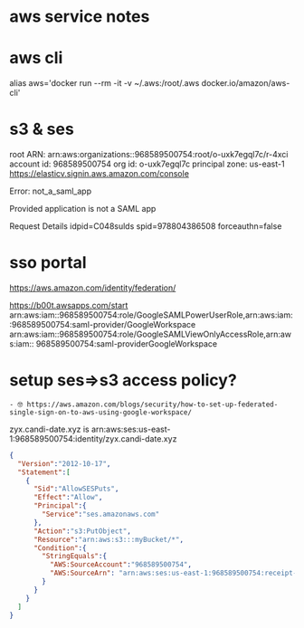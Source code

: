# aws service notes

# aws cli
alias aws='docker run --rm -it -v ~/.aws:/root/.aws docker.io/amazon/aws-cli'


# s3 & ses
root ARN: arn:aws:organizations::968589500754:root/o-uxk7egql7c/r-4xci
account id: 968589500754
org id: o-uxk7egql7c
principal zone: us-east-1
https://elasticv.signin.aws.amazon.com/console


Error: not_a_saml_app

Provided application is not a SAML app

Request Details
idpid=C048sulds
spid=978804386508
forceauthn=false


# sso portal
https://aws.amazon.com/identity/federation/

https://b00t.awsapps.com/start
arn:aws:iam::968589500754:role/GoogleSAMLPowerUserRole,arn:aws:iam::968589500754:saml-provider/GoogleWorkspace
arn:aws:iam::968589500754:role/GoogleSAMLViewOnlyAccessRole,arn:aws:iam:: 968589500754:saml-providerGoogleWorkspace
# setup ses=>s3 access policy?

    - 🤓 https://aws.amazon.com/blogs/security/how-to-set-up-federated-single-sign-on-to-aws-using-google-workspace/

zyx.candi-date.xyz is arn:aws:ses:us-east-1:968589500754:identity/zyx.candi-date.xyz

```json
{
  "Version":"2012-10-17",
  "Statement":[
    {
      "Sid":"AllowSESPuts",
      "Effect":"Allow",
      "Principal":{
        "Service":"ses.amazonaws.com"
      },
      "Action":"s3:PutObject",
      "Resource":"arn:aws:s3:::myBucket/*",
      "Condition":{
        "StringEquals":{
          "AWS:SourceAccount":"968589500754",
          "AWS:SourceArn": "arn:aws:ses:us-east-1:968589500754:receipt-rule-set/rule_set_name:receipt-rule/receipt_rule_name"
        }
      }
    }
  ]
}
```
